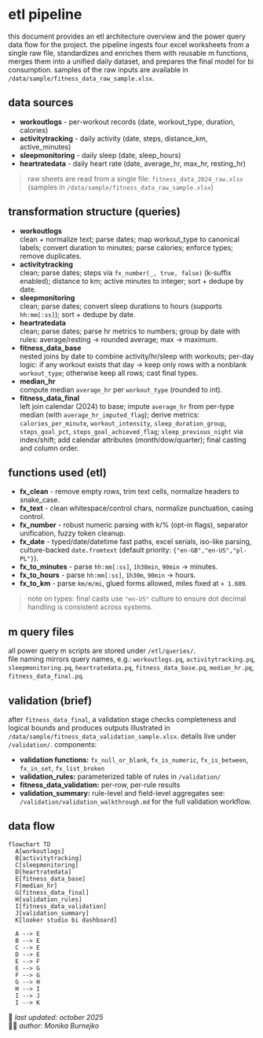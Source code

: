 # etl pipeline
this document provides an etl architecture overview and the power query data flow for the project. the pipeline ingests four excel worksheets from a single raw file, standardizes and enriches them with reusable m functions, merges them into a unified daily dataset, and prepares the final model for bi consumption. samples of the raw inputs are available in `/data/sample/fitness_data_raw_sample.xlsx`.

## data sources
- **workoutlogs** - per-workout records (date, workout_type, duration, calories)
- **activitytracking** - daily activity (date, steps, distance_km, active_minutes)
- **sleepmonitoring** - daily sleep (date, sleep_hours)
- **heartratedata** - daily heart rate (date, average_hr, max_hr, resting_hr)
> raw sheets are read from a single file: `fitness_data_2024_raw.xlsx` (samples in `/data/sample/fitness_data_raw_sample.xlsx`)

## transformation structure (queries)
- **workoutlogs**  
  clean + normalize text; parse dates; map workout_type to canonical labels; convert duration to minutes; parse calories; enforce types; remove duplicates.
- **activitytracking**  
  clean; parse dates; steps via `fx_number(_, true, false)` (k-suffix enabled); distance to km; active minutes to integer; sort + dedupe by date.
- **sleepmonitoring**  
  clean; parse dates; convert sleep durations to hours (supports `hh:mm[:ss]`); sort + dedupe by date.
- **heartratedata**  
  clean; parse dates; parse hr metrics to numbers; group by date with rules: average/resting → rounded average; max → maximum.
- **fitness_data_base**  
  nested joins by date to combine activity/hr/sleep with workouts; per-day logic: if any workout exists that day → keep only rows with a nonblank `workout_type`; otherwise keep all rows; cast final types.
- **median_hr**  
  compute median `average_hr` per `workout_type` (rounded to int).
- **fitness_data_final**  
  left join calendar (2024) to base; impute `average_hr` from per-type median (with `average_hr_imputed_flag`); derive metrics: `calories_per_minute`, `workout_intensity`, `sleep_duration_group`, `steps_goal_pct`, `steps_goal_achieved_flag`; `sleep_previous_night` via index/shift; add calendar attributes (month/dow/quarter); final casting and column order.

## functions used (etl)
- **fx_clean** - remove empty rows, trim text cells, normalize headers to snake_case.
- **fx_text** - clean whitespace/control chars, normalize punctuation, casing control.
- **fx_number** - robust numeric parsing with k/% (opt-in flags), separator unification, fuzzy token cleanup.
- **fx_date** - typed/date/datetime fast paths, excel serials, iso-like parsing, culture-backed `date.fromtext` (default priority: `{"en-GB","en-US","pl-PL"}`).
- **fx_to_minutes** - parse `hh:mm[:ss]`, `1h30min`, `90min` → minutes.
- **fx_to_hours** - parse `hh:mm[:ss]`, `1h30m`, `90min` → hours.
- **fx_to_km** - parse `km/m/mi`, glued forms allowed, miles fixed at `× 1.609`.
> note on types: final casts use `"en-US"` culture to ensure dot decimal handling is consistent across systems.

## m query files
all power query m scripts are stored under `/etl/queries/`.  
file naming mirrors query names, e.g.: `workoutlogs.pq`, `activitytracking.pq`, `sleepmonitoring.pq`, `heartratedata.pq`, `fitness_data_base.pq`, `median_hr.pq`, `fitness_data_final.pq`.

## validation (brief)
after `fitness_data_final`, a validation stage checks completeness and logical bounds and produces outputs illustrated in `/data/sample/fitness_data_validation_sample.xlsx`. details live under `/validation/`. 
components:
- **validation functions:** `fx_null_or_blank`, `fx_is_numeric`, `fx_is_between`, `fx_in_set`, `fx_list_broken`
- **validation_rules:** parameterized table of rules in `/validation/`
- **fitness_data_validation:** per-row, per-rule results
- **validation_summary:** rule-level and field-level aggregates
see: `/validation/validation_walkthrough.md` for the full validation workflow.

## data flow
```mermaid
flowchart TD
  A[workoutlogs]
  B[activitytracking]
  C[sleepmonitoring]
  D[heartratedata]
  E[fitness_data_base]
  F[median_hr]
  G[fitness_data_final]
  H[validation_rules]
  I[fitness_data_validation]
  J[validation_summary]
  K[looker studio bi dashboard]

  A --> E
  B --> E
  C --> E
  D --> E
  E --> F
  E --> G
  F --> G
  G --> H
  H --> I
  I --> J
  I --> K
```


📅 *last updated: october 2025*  
👩‍💻 *author: Monika Burnejko*
